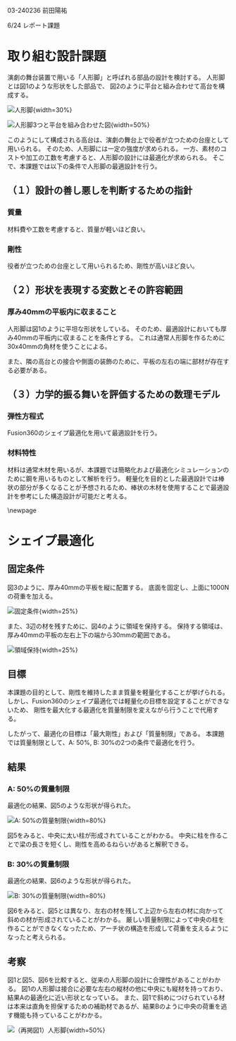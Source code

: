 03-240236
前田陽祐

6/24 レポート課題

# 取り組む設計課題
演劇の舞台装置で用いる「人形脚」と呼ばれる部品の設計を検討する。
人形脚とは図1のような形状をした部品で、
図2のように平台と組み合わせて高台を構成する。

![人形脚](./image/ningyo-ashi.png){width=30%}

![人形脚3つと平台を組み合わせた図](./image/takadai.png){width=50%}

このようにして構成される高台は、演劇の舞台上で役者が立つための台座として用いられる。
そのため、人形脚には一定の強度が求められる。
一方、素材のコストや加工の工数を考慮すると、人形脚の設計には最適化が求められる。
そこで、本課題では以下の条件で人形脚の最適設計を行う。

## （１）設計の善し悪しを判断するための指針
### 質量
材料費や工数を考慮すると、質量が軽いほど良い。

### 剛性
役者が立つための台座として用いられるため、剛性が高いほど良い。

## （２）形状を表現する変数とその許容範囲
### 厚み40mmの平板内に収まること
人形脚は図1のように平坦な形状をしている。
そのため、最適設計においても厚み40mmの平板内に収まることを条件とする。
これは通常人形脚を作るために30x40mmの角材を使うことによる。

また、隣の高台との接合や側面の装飾のために、平板の左右の端に部材が存在する必要がある。

## （３）⼒学的振る舞いを評価するための数理モデル
### 弾性⽅程式
Fusion360のシェイプ最適化を用いて最適設計を行う。

### 材料特性
材料は通常木材を用いるが、本課題では簡略化および最適化シミュレーションのために鋼を用いるものとして解析を行う。
軽量化を目的とした最適設計では棒状の部分が多くなることが予想されるため、棒状の木材を使用することで最適設計を参考にした構造設計が可能だと考える。

\newpage

# シェイプ最適化
## 固定条件
図3のように、厚み40mmの平板を縦に配置する。
底面を固定し、上面に1000Nの荷重を加える。

![固定条件](./image/kotei.png){width=25%}

また、3辺の材を残すために、図4のように領域を保持する。
保持する領域は、厚み40mmの平板の左右上下の端から30mmの範囲である。

![領域保持](./image/remain.png){width=25%}

## 目標
本課題の目的として、剛性を維持したまま質量を軽量化することが挙げられる。
しかし、Fusion360のシェイプ最適化では軽量化の目標を設定することができないため、
剛性を最大化する最適化を質量制限を変えながら行うことで代用する。

したがって、最適化の目標は「最大剛性」および「質量制限」である。
本課題では質量制限として、A: 50%, B: 30%の2つの条件で最適化を行う。

## 結果
### A: 50%の質量制限
最適化の結果、図5のような形状が得られた。

![A: 50%の質量制限](./image/50percent.png){width=80%}

図5をみると、中央に太い柱が形成されていることがわかる。
中央に柱を作ることで梁の長さを短くし、剛性を高めるねらいがあると解釈できる。

### B: 30%の質量制限
最適化の結果、図6のような形状が得られた。

![B: 30%の質量制限](./image/30percent.png){width=80%}

図6をみると、図5とは異なり、左右の材を残して上辺から左右の材に向かって斜めの材が形成されていることがわかる。
厳しい質量制限によって中央の柱を作ることができなくなったため、アーチ状の構造を形成して荷重を支えるようになったと考えられる。

## 考察
図1と図5、図6を比較すると、従来の人形脚の設計に合理性があることがわかる。
図1の人形脚は接合に必要な左右の縦材の他に中央にも縦材を持っており、結果Aの最適化に近い形状となっている。
また、図1で斜めにつけられている材は本来は直角を担保するための補助材であるが、結果Bのように中央の荷重を逃す機能も持っていることがわかる。

![（再掲図1）人形脚](./image/ningyo-ashi.png){width=50%}

